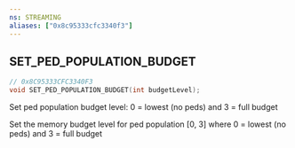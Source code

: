 ```yaml
---
ns: STREAMING
aliases: ["0x8c95333cfc3340f3"]
---
```

## SET_PED_POPULATION_BUDGET

```c
// 0x8C95333CFC3340F3
void SET_PED_POPULATION_BUDGET(int budgetLevel);
```

Set ped population budget level: 0 = lowest (no peds) and 3 = full budget

Set the memory budget level for ped population [0, 3] where 0 = lowest (no peds) and 3 = full budget


